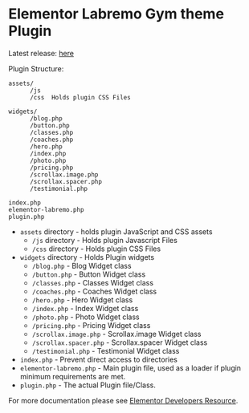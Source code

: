 # Elementor Labremo Gym theme Plugin

Latest release: [here](https://github.com/mastdiekin/elementor-labremo/blob/master/elementor-labremo.zip?raw=true)

Plugin Structure: 
```
assets/
      /js   
      /css  Holds plugin CSS Files
      
widgets/
      /blog.php
      /button.php
      /classes.php
      /coaches.php
      /hero.php
      /index.php
      /photo.php
      /pricing.php
      /scrollax.image.php
      /scrollax.spacer.php
      /testimonial.php
      
index.php
elementor-labremo.php
plugin.php
```


* `assets` directory - holds plugin JavaScript and CSS assets
  * `/js` directory - Holds plugin Javascript Files
  * `/css` directory - Holds plugin CSS Files
* `widgets` directory - Holds Plugin widgets
  * `/blog.php` - Blog Widget class
  * `/button.php` - Button Widget class
  * `/classes.php` - Classes Widget class
  * `/coaches.php` - Coaches Widget class
  * `/hero.php` - Hero Widget class
  * `/index.php` - Index Widget class
  * `/photo.php` - Photo Widget class
  * `/pricing.php` - Pricing Widget class
  * `/scrollax.image.php` - Scrollax.image Widget class
  * `/scrollax.spacer.php` - Scrollax.spacer Widget class
  * `/testimonial.php` - Testimonial Widget class
* `index.php`	- Prevent direct access to directories
* `elementor-labremo.php`	- Main plugin file, used as a loader if plugin minimum requirements are met.
* `plugin.php` - The actual Plugin file/Class.

For more documentation please see [Elementor Developers Resource](https://developers.elementor.com/creating-an-extension-for-elementor/).
